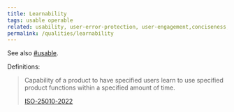 ```yaml
---
title: Learnability
tags: usable operable
related: usability, user-error-protection, user-engagement,conciseness, understandability
permalink: /qualities/learnability
---
```



See also [#usable](/tag-usable).


Definitions:

>Capability of a product to have specified users learn to use specified product functions within a specified amount of time.
>
>[ISO-25010-2022](/references/#iso-25010-2022)


